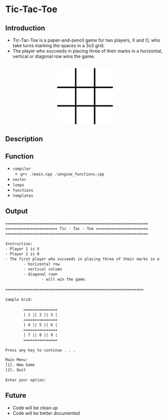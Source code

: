 # Tic-Tac-Toe

## Introduction
- Tic-Tac-Toe is a paper-and-pencil game for two players, X and O, who take turns marking the spaces in a 3x3 grid. 
- The player who succeeds in placing three of their marks in a horizontal, vertical or diagonal row wins the game.

<h2 align="center">
  <img src="https://github.com/jhuynh176/cpp_projects/blob/main/projects/tic_tac_toe/animation.gif" alt="game" width="35%" />
  <br>
</h2>

## Description


## Function
- `compiler`
    - `g++ .\main.cpp .\engine_functions.cpp`
- `vector`
- `loops`
- `functions`
- `templates`

## Output
```
===============================================================           
======================= Tic - Tac - Toe =======================           
===============================================================           
                                                                          
Instruction:                                                              
- Player 1 is X                                                           
- Player 2 is O                                                           
- The first player who succeeds in placing three of their marks in a      
        - horizontal row                                                  
        - vertical column                                                 
        - diagonal rown                                                   
                - will win the game.                                      
                                                                          
=============================================================             
                                                                          
Sample Grid:                                                              
                                                                          
        ===============                                                   
        | 1 || 2 || 3 |                                                   
        ===============                                                   
        | 4 || 5 || 6 |                                                   
        ===============                                                   
        | 7 || 8 || 9 |                                                   
        ===============                                                   
                                                                          
Press any key to continue . . .                                           
```
```                      
Main Menu:               
[1]. New Game            
[2]. Quit                
                         
Enter your option:       
```

## Future
- Code will be clean up
- Code will be better documented
